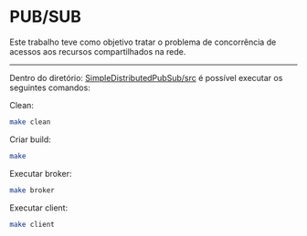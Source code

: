 # PUB/SUB

Este trabalho teve como objetivo tratar o problema de concorrência de acessos aos recursos compartilhados na rede. 

-----------------

Dentro do diretório: [SimpleDistributedPubSub/src](https://github.com/marcusv77/TP2-SD-PUB-SUB/tree/main/SimpleDistributedPubSub/src) é possível executar os seguintes comandos:

Clean:

```bash
make clean
```

Criar build:

```bash
make
```

Executar broker:

```bash
make broker
```

Executar client:

```bash
make client
```
